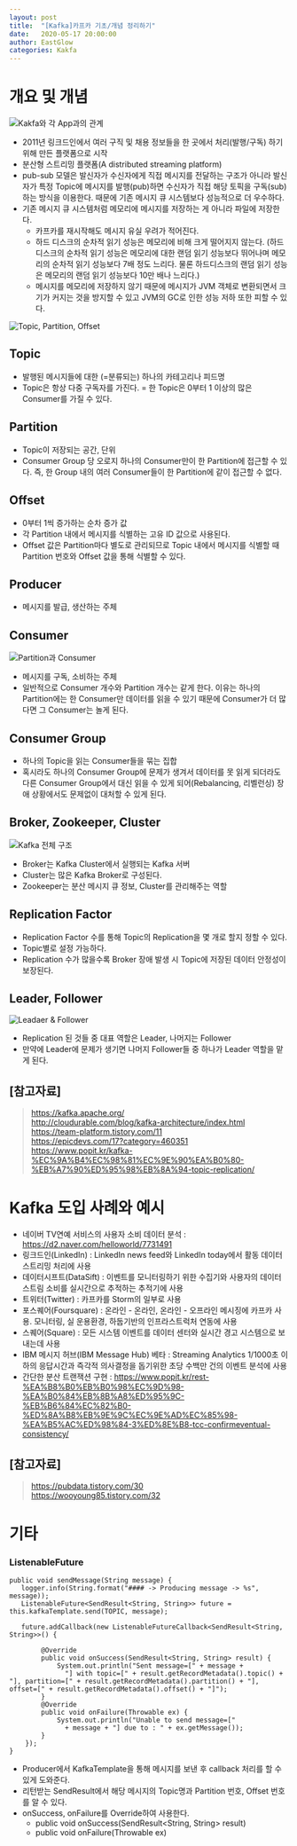 ```yaml
---
layout: post
title:  "[Kafka]카프카 기초/개념 정리하기"
date:   2020-05-17 20:00:00
author: EastGlow
categories: Kakfa
---
```


# 개요 및 개념

![Kakfa와 각 App과의 관계](https://kafka.apache.org/25/images/kafka-apis.png)

* 2011년 링크드인에서 여러 구직 및 채용 정보들을 한 곳에서 처리(발행/구독) 하기 위해 만든 플랫폼으로 시작
* 분산형 스트리밍 플랫폼(A distributed streaming platform)
* pub-sub 모델은 발신자가 수신자에게 직접 메시지를 전달하는 구조가 아니라 발신자가 특정 Topic에 메시지를 발행(pub)하면 수신자가 직접 해당 토픽을 구독(sub)하는 방식을 이용한다. 때문에 기존 메시지 큐 시스템보다 성능적으로 더 우수하다.
* 기존 메시지 큐 시스템처럼 메모리에 메시지를 저장하는 게 아니라 파일에 저장한다.
	* 카프카를 재시작해도 메시지 유실 우려가 적어진다.
	* 하드 디스크의 순차적 읽기 성능은 메모리에 비해 크게 떨어지지 않는다. (하드디스크의 순차적 읽기 성능은 메모리에 대한 랜덤 읽기 성능보다 뛰어나며 메모리의 순차적 읽기 성능보다 7배 정도 느리다. 물론 하드디스크의 랜덤 읽기 성능은 메모리의 랜덤 읽기 성능보다 10만 배나 느리다.)
	* 메시지를 메모리에 저장하지 않기 때문에 메시지가 JVM 객체로 변환되면서 크기가 커지는 것을 방지할 수 있고 JVM의 GC로 인한 성능 저하 또한 피할 수 있다.

![Topic, Partition, Offset](https://t1.daumcdn.net/cfile/tistory/991DC6345C3FE33B0B)

## Topic

* 발행된 메시지들에 대한 (=분류되는) 하나의 카테고리나 피드명
* Topic은 항상 다중 구독자를 가진다. = 한 Topic은 0부터 1 이상의 많은 Consumer를 가질 수 있다.

## Partition

* Topic이 저장되는 공간, 단위
* Consumer Group 당 오로지 하나의 Consumer만이 한 Partition에 접근할 수 있다. 즉, 한 Group 내의 여러 Consumer들이 한 Partition에 같이 접근할 수 없다.

## Offset

* 0부터 1씩 증가하는 순차 증가 값
* 각 Partition 내에서 메시지를 식별하는 고유 ID 값으로 사용된다.
* Offset 값은 Partition마다 별도로 관리되므로 Topic 내에서 메시지를 식별할 때 Partition 번호와 Offset 값을 통해 식별할 수 있다.

## Producer

* 메시지를 발급, 생산하는 주체

## Consumer

![Partition과 Consumer](https://t1.daumcdn.net/cfile/tistory/998EDC3A5C3FE33B0F)

* 메시지를 구독, 소비하는 주체
* 일반적으로 Consumer 개수와 Partition 개수는 같게 한다. 이유는 하나의 Partition에는 한 Consumer만 데이터를 읽을 수 있기 때문에 Consumer가 더 많다면 그 Consumer는 놀게 된다.

## Consumer Group

* 하나의 Topic을 읽는 Consumer들을 묶는 집합
* 혹시라도 하나의 Consumer Group에 문제가 생겨서 데이터를 못 읽게 되더라도 다른 Consumer Group에서 대신 읽을 수 있게 되어(Rebalancing, 리벨런싱) 장애 상황에서도 문제없이 대처할 수 있게 된다.

## Broker, Zookeeper, Cluster

![Kafka 전체 구조](https://t1.daumcdn.net/cfile/tistory/270D49435509151E2A)

* Broker는 Kafka Cluster에서 실행되는 Kafka 서버
* Cluster는 많은 Kafka Broker로 구성된다.
* Zookeeper는 분산 메시지 큐 정보, Cluster를 관리해주는 역할

## Replication Factor

* Replication Factor 수를 통해 Topic의 Replication을 몇 개로 할지 정할 수 있다.
* Topic별로 설정 가능하다.
* Replication 수가 많을수록 Broker 장애 발생 시 Topic에 저장된 데이터 안정성이 보장된다.

## Leader, Follower

![Leadaer & Follower](https://t1.daumcdn.net/cfile/tistory/99E5AD425C3FE33B10)

* Replication 된 것들 중 대표 역할은 Leader, 나머지는 Follower
* 만약에 Leader에 문제가 생기면 나머지 Follower들 중 하나가 Leader 역할을 맡게 된다.

## [참고자료]

> https://kafka.apache.org/  
> http://cloudurable.com/blog/kafka-architecture/index.html  
> https://team-platform.tistory.com/11  
> https://epicdevs.com/17?category=460351  
> https://www.popit.kr/kafka-%EC%9A%B4%EC%98%81%EC%9E%90%EA%B0%80-%EB%A7%90%ED%95%98%EB%8A%94-topic-replication/  


# Kafka 도입 사례와 예시

* 네이버 TV연예 서비스의 사용자 소비 데이터 분석 : https://d2.naver.com/helloworld/7731491
* 링크드인(LinkedIn) : LinkedIn news feed와 LinkedIn today에서 활동 데이터 스트리밍 처리에 사용
* 데이터시프트(DataSift) : 이벤트를 모니터링하기 위한 수집기와 사용자의 데이터 스트림 소비를 실시간으로 추적하는 추적기에 사용
* 트위터(Twitter) : 카프카를 Storm의 일부로 사용
* 포스퀘어(Foursquare) : 온라인 - 온라인, 온라인 - 오프라인 메시징에 카프카 사용. 모니터링, 실 운용환경, 하둡기반의 인프라스트럭처 연동에 사용
* 스퀘어(Square) : 모든 시스템 이벤트를 데이터 센터와 실시간 경고 시스템으로 보내는데 사용
* IBM 메시지 허브(IBM Message Hub) 베타 : Streaming Analytics 1/1000초 이하의 응답시간과 즉각적 의사결정을 돕기위한 초당 수백만 건의 이벤트 분석에 사용
* 간단한 분산 트랜잭션 구현 : https://www.popit.kr/rest-%EA%B8%B0%EB%B0%98%EC%9D%98-%EA%B0%84%EB%8B%A8%ED%95%9C-%EB%B6%84%EC%82%B0-%ED%8A%B8%EB%9E%9C%EC%9E%AD%EC%85%98-%EA%B5%AC%ED%98%84-3%ED%8E%B8-tcc-confirmeventual-consistency/

## [참고자료]

> https://pubdata.tistory.com/30  
> https://wooyoung85.tistory.com/32  


# 기타

### ListenableFuture

    public void sendMessage(String message) {
       logger.info(String.format("#### -> Producing message -> %s", message));
       ListenableFuture<SendResult<String, String>> future = this.kafkaTemplate.send(TOPIC, message);
       
       future.addCallback(new ListenableFutureCallback<SendResult<String, String>>() {
           
            @Override
            public void onSuccess(SendResult<String, String> result) {
                System.out.println("Sent message=[" + message + 
                  "] with topic=[" + result.getRecordMetadata().topic() + "], partition=[" + result.getRecordMetadata().partition() + "], offset=[" + result.getRecordMetadata().offset() + "]");
            }
            @Override
            public void onFailure(Throwable ex) {
                System.out.println("Unable to send message=["
                  + message + "] due to : " + ex.getMessage());
            }
        });
    }

* Producer에서 KafkaTemplate을 통해 메시지를 보낸 후 callback 처리를 할 수 있게 도와준다.
* 리턴받는 SendResult에서 해당 메시지의 Topic명과 Partition 번호, Offset 번호를 알 수 있다.
* onSuccess, onFailure를 Override하여 사용한다.
	* public void onSuccess(SendResult<String, String> result)
	* public void onFailure(Throwable ex)
